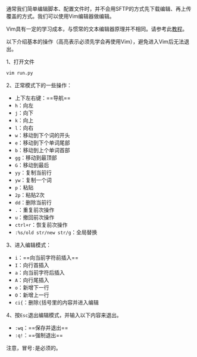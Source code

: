 通常我们简单编辑脚本、配置文件时，并不会用SFTP的方式先下载编辑、再上传覆盖的方式。我们可以使用Vim编辑器做编辑。

Vim具有一定的学习成本，与惯常的文本编辑器原理并不相同。请参考此[教程](https://www.bilibili.com/video/BV13t4y1t7Wg)。

以下介绍基本的操作（高亮表示必须先学会再使用Vim），避免进入Vim后无法退出。

1、打开文件

```bash
vim run.py
```

2、正常模式下的一些操作：

- 上下左右键：==导航==
- `h`：向左
- `j`：向下
- `k`：向上
- `l`：向右
- `w`：移动到下个词的开头
- `e`：移动到下个单词尾部
- `b`：移动到上个单词首部
- `gg`：移动到最顶部
- `G`：移动到最后
- `yy`：复制当前行
- `yw`：复制一个词
- `p`：粘贴
- `2p`：粘贴2次
- `dd`：删除当前行
- `.`：重复前次操作
- `u`：撤回前次操作
- `ctrl+r`：恢复前次操作
- `:%s/old str/new str/g`：全局替换

3、进入编辑模式：

- `i`：==向当前字符前插入==
- `I`：向行首插入
- `a`：向当前字符后插入
- `A`：向行尾插入
- `o`：新增下一行
- `O`：新增上一行
- `ci{`：删除`{`括号里的内容并进入编辑

4、按`Esc`退出编辑模式，并输入以下内容来退出。

- `:wq`：==保存并退出==
- `:q!`：==强制退出==

注意，冒号`:`是必须的。